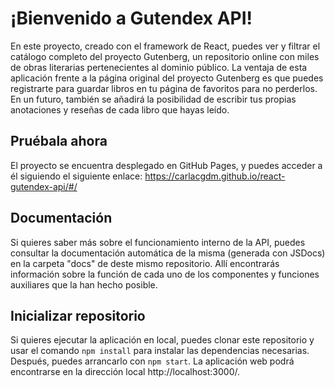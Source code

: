 # ¡Bienvenido a Gutendex API!

En este proyecto, creado con el framework de React, puedes ver y filtrar el catálogo completo del proyecto Gutenberg, un repositorio online con miles de obras literarias pertenecientes al dominio público. La ventaja de esta aplicación frente a la página original del proyecto Gutenberg es que puedes registrarte para guardar libros en tu página de favoritos para no perderlos. En un futuro, también se añadirá la posibilidad de escribir tus propias anotaciones y reseñas de cada libro que hayas leído. 

## Pruébala ahora

El proyecto se encuentra desplegado en GitHub Pages, y puedes acceder a él siguiendo el siguiente enlace: https://carlacgdm.github.io/react-gutendex-api/#/

## Documentación

Si quieres saber más sobre el funcionamiento interno de la API, puedes consultar la documentación automática de la misma (generada con JSDocs) en la carpeta "docs" de deste mismo repositorio. Allí encontrarás información sobre la función de cada uno de los componentes y funciones auxiliares que la han hecho posible.

## Inicializar repositorio

Si quieres ejecutar la aplicación en local, puedes clonar este repositorio y usar el comando ```npm install``` para instalar las dependencias necesarias. Después, puedes arrancarlo con ```npm start```. La aplicación web podrá encontrarse en la dirección local http://localhost:3000/.
